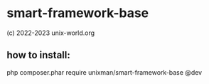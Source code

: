 # smart-framework-base
(c) 2022-2023 unix-world.org

## how to install:
php composer.phar require unixman/smart-framework-base @dev

